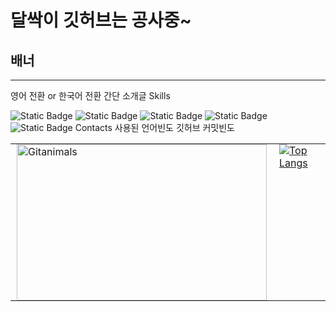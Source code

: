 # 달싹이 깃허브는 공사중~
## 배너
---
영어 전환 or 한국어 전환
간단 소개글
Skills

![Static Badge](https://img.shields.io/badge/C-A8B9CC?style=plastic&logo=C&logoColor=ffffff)
![Static Badge](https://img.shields.io/badge/C%2B%2B-00599C?style=plastic&logo=C%2B%2B&logoColor=ffffff)
![Static Badge](https://img.shields.io/badge/C%23-black?style=plastic)
![Static Badge](https://img.shields.io/badge/Python-3776AB?style=plastic&logo=Python&logoColor=ffffff)<br>
![Static Badge](https://img.shields.io/badge/Unity-black?style=plastic&logo=Unity&logoColor=ffffff)
Contacts
사용된 언어빈도
깃허브 커밋빈도

<table style="border-collapse: collapse; width: 100%;">
  <tr>
    <td style="border: none; padding: 0 10px; vertical-align: top;">
      <a href="https://github.com/devxb/gitanimals">
        <img
          src="https://render.gitanimals.org/farms/j1sung"
          width="400"
          height="250"
          alt="Gitanimals"
        />
      </a>
    </td>
    <td style="border: none; padding: 0 10px; vertical-align: top;">
      <a href="https://github.com/j1sung">
        <img
          src="https://github-readme-stats.vercel.app/api/top-langs/?username=j1sung&layout=compact"
          alt="Top Langs"
        />
      </a>
    </td>
  </tr>
</table>

